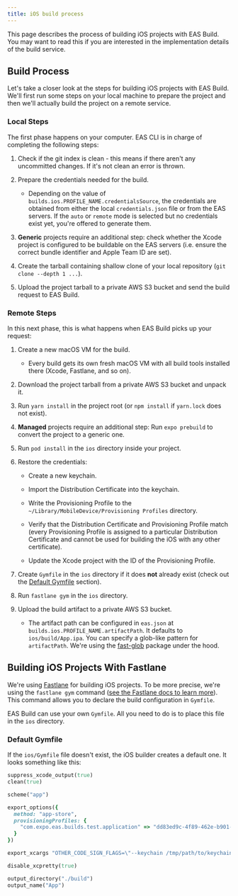 ```yaml
---
title: iOS build process
---
```


This page describes the process of building iOS projects with EAS Build. You may want to read this if you are interested in the implementation details of the build service.

## Build Process

Let's take a closer look at the steps for building iOS projects with EAS Build. We'll first run some steps on your local machine to prepare the project and then we'll actually build the project on a remote service.

### Local Steps

The first phase happens on your computer. EAS CLI is in charge of completing the following steps:

1. Check if the git index is clean - this means if there aren't any uncommitted changes. If it's not clean an error is thrown.
2. Prepare the credentials needed for the build.

   - Depending on the value of `builds.ios.PROFILE_NAME.credentialsSource`, the credentials are obtained from either the local `credentials.json` file or from the EAS servers. If the `auto` or `remote` mode is selected but no credentials exist yet, you're offered to generate them.

3. **Generic** projects require an additional step: check whether the Xcode project is configured to be buildable on the EAS servers (i.e. ensure the correct bundle identifier and Apple Team ID are set).
4. Create the tarball containing shallow clone of your local repository (`git clone --depth 1 ...`).
5. Upload the project tarball to a private AWS S3 bucket and send the build request to EAS Build.

### Remote Steps

In this next phase, this is what happens when EAS Build picks up your request:

1. Create a new macOS VM for the build.

   - Every build gets its own fresh macOS VM with all build tools installed there (Xcode, Fastlane, and so on).

2. Download the project tarball from a private AWS S3 bucket and unpack it.
3. Run `yarn install` in the project root (or `npm install` if `yarn.lock` does not exist).
4. **Managed** projects require an additional step: Run `expo prebuild` to convert the project to a generic one.
5. Run `pod install` in the `ios` directory inside your project.
6. Restore the credentials:

   - Create a new keychain.

   - Import the Distribution Certificate into the keychain.

   - Write the Provisioning Profile to the `~/Library/MobileDevice/Provisioning Profiles` directory.

   - Verify that the Distribution Certificate and Provisioning Profile match (every Provisioning Profile is assigned to a particular Distribution Certificate and cannot be used for building the iOS with any other certificate).

   - Update the Xcode project with the ID of the Provisioning Profile.

7. Create `Gymfile` in the `ios` directory if it does **not** already exist (check out the [Default Gymfile](#default-gymfile) section).
8. Run `fastlane gym` in the `ios` directory.
9. Upload the build artifact to a private AWS S3 bucket.

   - The artifact path can be configured in `eas.json` at `builds.ios.PROFILE_NAME.artifactPath`. It defaults to `ios/build/App.ipa`. You can specify a glob-like pattern for `artifactPath`. We're using the [fast-glob](https://github.com/mrmlnc/fast-glob#pattern-syntax) package under the hood.

## Building iOS Projects With Fastlane

We're using [Fastlane](https://fastlane.tools/) for building iOS projects. To be more precise, we're using the `fastlane gym` command ([see the Fastlane docs to learn more](https://docs.fastlane.tools/actions/gym/)). This command allows you to declare the build configuration in `Gymfile`.

EAS Build can use your own `Gymfile`. All you need to do is to place this file in the `ios` directory.

### Default Gymfile

If the `ios/Gymfile` file doesn't exist, the iOS builder creates a default one. It looks something like this:

```rb
suppress_xcode_output(true)
clean(true)

scheme("app")

export_options({
  method: "app-store",
  provisioningProfiles: {
    "com.expo.eas.builds.test.application" => "dd83ed9c-4f89-462e-b901-60ae7fe6d737"
  }
})

export_xcargs "OTHER_CODE_SIGN_FLAGS=\"--keychain /tmp/path/to/keychain\""

disable_xcpretty(true)

output_directory("./build")
output_name("App")
```
